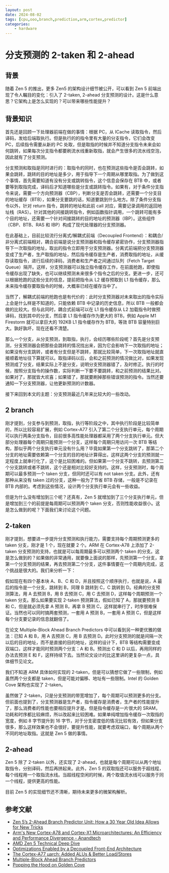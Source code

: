 ```yaml
---
layout: post
date: 2024-08-02
tags: [cpu,ooo,branch,prediction,arm,cortex,predictor]
categories:
    - hardware
---
```


# 分支预测的 2-taken 和 2-ahead

## 背景

随着 Zen 5 的推出，更多 Zen5 的架构设计细节被公开，可以看到 Zen 5 前端出现了令人瞩目的变化：引入了 2-taken, 2-ahead 分支预测的设计。这是什么意思？它架构上是怎么实现的？可以带来哪些性能提升？

<!-- more -->

## 背景知识

首先还是回顾一下处理器前端在做的事情：根据 PC，从 ICache 读取指令，然后译码，发给后端取执行。但是执行的的指令里有大量的分支指令，它们会改变 PC，后续指令需要从新的 PC 处取，但是取指的时候并不知道分支指令未来会如何跳转，如果每次分支指令都要刷流水线重新取指，就会产生很多的流水线空泡，因此就有了分支预测。

分支预测和取指是同时进行的：取指令的同时，也在预测这些指令是否会跳转，如果会跳转，跳转的目的地址是多少，用于指导下一个周期从哪里取指。为了做到这个事情，首先需要知道有没有分支或跳转指令，这个信息会保存在 BTB 中，或者要等到取指完成，译码后才知道哪些是分支或跳转指令。如果有，对于条件分支指令来说，需要一个方向预测器（CBP），判断分支是否会跳转，还需要一个分支目的地址缓存（BTB），如果分支要跳的话，知道要跳到什么地方。除了条件分支指令以外，针对 return 指令，跳转的地址和此前 call 对应，需要记录调用的返回地址栈（RAS）。针对其他的间接跳转指令，例如函数指针调用，一个跳转可能有多个目的地址，还需要一个针对间接跳转的目的地址的预测器（IBP）。这些组件（CBP、BTB、RAS 和 IBP）构成了现代处理器的分支预测器。

在此基础上，目前比较流行分离式/解耦式前端（Decoupled Frontend）：和耦合/非分离式前端相对，耦合前端是说分支预测器和指令缓存紧密协作，分支预测器指导下一次取指的地址，取出的指令立即用于分支预测器。分离式前端把分支预测器变成了生产者，生产取指的地址，然后指令缓存是生产者，消费取指的地址，从缓存读取指令，进行后续的译码，消费者和生产者之间通过队列（Fetch Target Queue）隔开。这样，分支预测器可以独立指令缓存工作，在前面抢跑，即使指令缓存出现了缺失，也可以继续预测未来很多个指令之后的分支。更进一步，还可以根据抢跑的这些分支的信息，提前把指令从 L2 缓存预取到 L1 指令缓存，那么未来指令缓存要取指令的时候，大概率已经在缓存当中了。

当然了，解耦式前端的抢跑也是有代价的：此时分支预测器对未来取出的指令实际上会是什么样是不知道的，只能依赖 BTB 中记录的历史信息，所以 BTB 一般都会做的比较大。但与此同时，耦合式前端可以在 L1 指令缓存从 L2 加载指令时做预译码，找到其中的分支，然后拿 L1 指令缓存作为更大的 BTB，例如 Apple M1 Firestorm 就可以拿巨大的 192KB L1 指令缓存作为 BTB，等效 BTB 容量特别巨大。孰好孰坏，现在还看不清楚。

那么一个分支，从分支预测，到取指，执行，会经历哪些阶段呢？首先是分支预测，分支预测器会把那些会跳转的情况找出来，因为它会影响下一次取指的地址；如果没有分支跳转，或者有分支但是不跳转，那就比较简单，下一次取指地址就直接顺着地址往下算就可以。取指译码以后，会和之前预测的情况做比对，如果发现预测成了分支，结果实际上不是分支，说明分支预测器错了，及时修正。执行的时候，按照分支指令的操作数，实际判断一下要不要跳转，和之前预测的结果比对。如果对了，那就皆大欢喜；如果错了，那就要刷掉那些错误预测的指令。当然还要通知一下分支预测器，让他更新预测的计数器。

接下来回到本文的主题：分支预测最近几年来比较大的一些改动。

## 2 branch

刚才提到，分支参与到预测，取指，执行等阶段之中，其中执行阶段是比较简单的，所以比较容易扩展，例如 Cortex-A77 引入了第二个分支执行单元，每个周期可以执行两条分支指令，目前很多高性能处理器都采用了两个分支执行单元。但大部分处理器每个周期只能预测一个分支，这样每个周期只用访问一次 BTB 等结构，那似乎两个分支执行单元没有什么用？毕竟如果第一个分支跳转了，那第二个分支的地址需要依赖第一个分支的目的地址计算得出，这样这两个分支的预测就一定程度上就串行化了，这个是比较困难的。但如果第一个分支不跳转，去预测第二个分支跳转或者不跳转，这个还是相对比较好支持的。这样，分支预测时，每个周期可以最多预测一个 taken 分支，但同时还可以有 not taken 分支。此外，还有那种从来没有 taken 过的分支，这种一般为了节省 BTB 存储，一般是不记录在 BTB 内部的。考虑到这些情况，设计两个分支执行单元会有一些收益。

但是为什么没有增加到三个呢？还真有，Zen 5 就增加到了三个分支执行单元，但是增加到三个的前提是每周期可以预测两个 taken 分支，否则性能收益很小。这是怎么做到的呢？下面我们来讨论这个问题。

## 2-taken

刚才提到，想要进一步提升分支预测和执行能力，需要支持每个周期预测更多的 taken 分支，刚才是 1 个，现在就要 2 个。ARM 在 Cortex-A78 上添加了 2-taken 分支预测的支持，也就是可以每周期最多可以预测两个 taken 的分支。这是怎么做到的？如果做的非常通用，就要像上面说的那样，先预测第一个分支，拿第一个分支预测的结果，再去预测第二个分支，这件事情要在一个周期内完成，这个挑战是很大的。我们来分析一下：

假如现在有四个基本块 A、B、C 和 D，并且按照这个顺序执行，也就是说，A 最后的指令是一个分支，跳转到 B，同理 B 跳转到 C，C 跳转到 D。经典的分支预测算法，用 A 去预测 B，用 B 去预测 C，用 C 去预测 D，这样每个周期预测一个 taken 分支。那么如果要实现 2-taken 预测算法，假如已知了 A，那就要预测 B 和 C，但是就必须先拿 A 预测 B，再拿 B 预测 C，这样就串行了，时序很难保证。当然也可以同时搞两套预测，一套用 A 预测 B，一套用 A 预测 C，但是这样每个分支要记录的信息就翻倍了。

在论文 Multiple-Block Ahead Branch Predictors 中可以看到另一种更优雅的做法：已知 A 和 B，用 A 去预测 C，用 B 去预测 D。此时分支预测的就是间隔一次以后的目的地址，而不是直接的目的地址，这样的设计下，BTB 等结构需要变成双端口，这样才能同时预测两个分支：A 和 B。预测出 C 和 D 以后，再用同样的办法去预测 E 和 F，这样持续下去。当然论文设计的比这里讲的更复杂一点，具体细节见论文。

我们不知道 ARM 具体如何实现的 2-taken，但是可以猜想它做了一些限制，例如虽然两个分支都是 taken，但是可能对偏移、地址有一些限制。Intel 的 Golden Cove 架构也实现了 2-taken。

虽然做了 2-taken，只是分支预测的带宽增加了，每个周期可以预测更多的分支。但前面也提到了，分支预测器是生产者，指令缓存是消费者，生产者的性能提升了，那么消费者的性能也要相应提升才是。但是指令缓存是一片很大的 SRAM，功耗和时序都比较麻烦，所以改起来比较困难。如果单纯增加指令缓存一次取指的宽度，例如 8 字节提升到 16 字节，对于分支密度低的情况比较有效，但如果分支很多，那么这样效果也不会很好，要提升性能，就要考虑双端口，每个周期从两个不同的地址取指。这就是 Zen 5 做的事情。

## 2-ahead

Zen 5 除了 2-taken 以外，还实现了 2-ahead，也就是每个周期可以从两个地址取指令，分别译码，然后再拼起来。此外，Zen 5 的双取指还可以服务于超线程，每个线程用一个取指流水线。当超线程空闲的时候，两个取值流水线可以服务于同一个线程，提供更高的性能。

目前 Zen 5 的实现细节还不清晰，期待未来更多的微架构解析。

## 参考文献

- [Zen 5’s 2-Ahead Branch Predictor Unit: How a 30 Year Old Idea Allows for New Tricks](https://chipsandcheese.com/2024/07/26/zen-5s-2-ahead-branch-predictor-unit-how-30-year-old-idea-allows-for-new-tricks/)
- [Arm's New Cortex-A78 and Cortex-X1 Microarchitectures: An Efficiency and Performance Divergence - Anandtech](https://www.anandtech.com/show/15813/arm-cortex-a78-cortex-x1-cpu-ip-diverging/2)
- [AMD Zen 5 Technical Deep Dive](https://www.techpowerup.com/review/amd-zen-5-technical-deep-dive/3.html)
- [Optimizations Enabled by a Decoupled Front-End Architecture](https://cseweb.ucsd.edu/~calder/papers/UCSD-CS00-645.pdf)
- [The Cortex-A77 µarch: Added ALUs & Better Load/Stores](https://www.anandtech.com/show/14384/arm-announces-cortexa77-cpu-ip/3)
- [Multiple-Block Ahead Branch Predictors](https://dl.acm.org/doi/pdf/10.1145/237090.237169)
- [Popping the Hood on Golden Cove](https://chipsandcheese.com/2021/12/02/popping-the-hood-on-golden-cove/)
